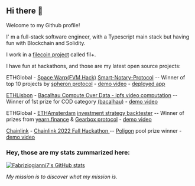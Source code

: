 ## Hi there 👋
Welcome to my Github profile!

I' m a full-stack software engineer, with a Typescript main stack but having fun with Blockchain and Solidity.

I work in a [filecoin project](https://github.com/filecoin-project) called fil+.


I have fun at hackathons, and those are my latest open source projects:

ETHGlobal - [Space Warp(FVM Hack)](https://ethglobal.com/events/spacewarp) [Smart-Notary-Protocol]( https://github.com/fabriziogianni7/Smart-Notary-Protocol ) -- Winner of top 10 projects by [spheron protocol](https://spheron.network/) - [demo video](https://youtu.be/CYYsoPYDCes) - [deployed app](https://smart-notary-protocol.com/)

[ETHLisbon](https://www.ethlisbon.org/) - [Bacalhau Compute Over Data - ipfs video computation](https://github.com/rickkdev/ipfs-video-computation-bacalhau) -- Winner of 1st prize for COD category [(bacalhau)](https://www.bacalhau.org/) - [demo video](https://youtu.be/mluxGr8h2ic)

ETHGlobal - [ETHAmsterdam](https://amsterdam.ethglobal.com/) [investment strategy backtester](https://github.com/fabriziogianni7/straEthgify) -- Winner of prizes from [yearn.finance](https://yearn.finance/) & [Gearbox protocol](https://gearbox.fi/) - [demo video](https://youtu.be/1xtfiZXh43c)

[Chainlink](https://chainlinkfall2022.devpost.com/) - [Chainlink 2022 Fall Hackathon ](https://github.com/ialberquilla/chainlink-technical-indicators) -- [Poligon](https://polygon.technology/) pool prize winner - [demo video](https://youtu.be/VAmiDG67CY8)

### Hey, those are my stats zummarized here:

[![Fabriziogianni7's GitHub stats](https://github-readme-stats.vercel.app/api?username=fabriziogianni7)](https://github.com/anuraghazra/github-readme-stats)




*My mission is to discover what my mission is.*


<!--
**fabriziogianni7/fabriziogianni7** is a ✨ _special_ ✨ repository because its `README.md` (this file) appears on your GitHub profile.

Here are some ideas to get you started:

- 🔭 I’m currently working on ...
- 🌱 I’m currently learning ...
- 👯 I’m looking to collaborate on ...
- 🤔 I’m looking for help with ...
- 💬 Ask me about ...
- 📫 How to reach me: ...
- 😄 Pronouns: ...
- ⚡ Fun fact: ...
-->
